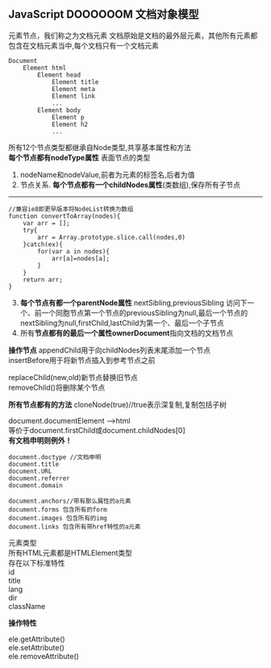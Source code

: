 ## JavaScript DOOOOOOM 文档对象模型 ##
<html>元素节点，我们称之为文档元素  
文档原始是文档的最外层元素，其他所有元素都包含在文档元素当中,每个文档只有一个文档元素  

	Document
		Element html
			Element head
				Element title
				Element meta	
				Element link
				...
			Element body
				Element p
				Element h2
				...
所有12个节点类型都继承自Node类型,共享基本属性和方法  
**每个节点都有nodeType属性**  表面节点的类型  

1. nodeName和nodeValue,前者为元素的标签名,后者为值  
2. 节点关系. **每个节点都有一个childNodes属性**(类数组),保存所有子节点
*** 
	//兼容ie8即更早版本将NodeList转换为数组
	function convertToArray(nodes){
		var arr = [];
		try{
			arr = Array.prototype.slice.call(nodes,0)
		}catch(ex){
			for(var a in nodes){
				arr[a]=nodes[a];
			}
		}
		return arr;
	}

3. **每个节点有都一个parentNode属性** nextSibling,previousSibling 访问下一个、前一个同胞节点第一个节点的previousSibling为null,最后一个节点的nextSibling为null,firstChild,lastChild为第一个、最后一个子节点  
4. 所有**节点都有的最后一个属性ownerDocument**指向文档的文档节点

**操作节点**
appendChild用于向childNodes列表末尾添加一个节点  
insertBefore用于将新节点插入到参考节点之前

replaceChild(new,old)新节点替换旧节点  
removeChild()将删除某个节点  

**所有节点都有的方法**
cloneNode(true)//true表示深复制,复制包括子树  
  
document.documentElement  -->html  
等价于document.firstChild或document.childNodes[0]  
**有文档申明则例外！**  

	document.doctype //文档申明  
	document.title  
	document.URL 
	document.referrer  
	document.domain  

	document.anchors//带有那么属性的a元素  
	document.forms 包含所有的form  
	document.images 包含所有的img
	document.links 包含所有带href特性的a元素  
	
元素类型  
所有HTML元素都是HTMLElement类型  
存在以下标准特性  
id  
title  
lang  
dir  
className  

**操作特性**

ele.getAttribute()  
ele.setAttribute()  
ele.removeAttribute()  